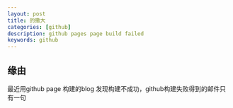 ```yaml
---
layout: post
title: 的撒大
categories: [github]
description: github pages page build failed
keywords: github
---
```


## 缘由

最近用github page 构建的blog 发现构建不成功，github构建失败得到的邮件只有一句
